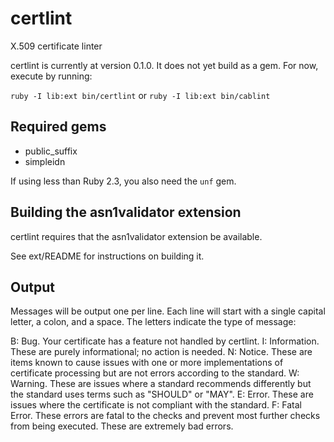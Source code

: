 # certlint
X.509 certificate linter

certlint is currently at version 0.1.0.  It does not yet build as a gem.  For now, execute by running:

`ruby -I lib:ext bin/certlint` or `ruby -I lib:ext bin/cablint`

## Required gems

* public_suffix
* simpleidn

If using less than Ruby 2.3, you also need the `unf` gem.

## Building the asn1validator extension

certlint requires that the asn1validator extension be available.

See ext/README for instructions on building it.

## Output

Messages will be output one per line.  Each line will start with a single capital letter, a colon, and a space. The letters indicate the type of message:

B: Bug. Your certificate has a feature not handled by certlint.
I: Information.  These are purely informational; no action is needed.
N: Notice.  These are items known to cause issues with one or more implementations of certificate processing but are not errors according to the standard.
W: Warning.  These are issues where a standard recommends differently but the standard uses terms such as "SHOULD" or "MAY".
E: Error.  These are issues where the certificate is not compliant with the standard.
F: Fatal Error.  These errors are fatal to the checks and prevent most further checks from being executed.  These are extremely bad errors. 
